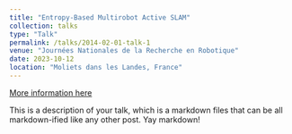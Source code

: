 ```yaml
---
title: "Entropy-Based Multirobot Active SLAM"
collection: talks
type: "Talk"
permalink: /talks/2014-02-01-talk-1
venue: "Journées Nationales de la Recherche en Robotique"
date: 2023-10-12
location: "Moliets dans les Landes, France"
---
```


[More information here](http://example2.com)

This is a description of your talk, which is a markdown files that can be all markdown-ified like any other post. Yay markdown!
